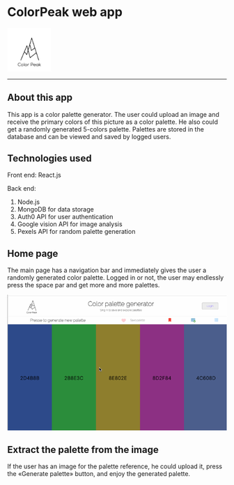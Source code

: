 # ColorPeak web app

<img src='client/src/assets/logo.png' style='width:20%' />

---

## About this app

This app is a color palette generator. The user could upload an image and receive the primary colors of this picture as a color palette. He also could get a randomly generated 5-colors palette. Palettes are stored in the database and can be viewed and saved by logged users.

## Technologies used

Front end: React.js

Back end:

1. Node.js
2. MongoDB for data storage
3. Auth0 API for user authentication
4. Google vision API for image analysis
5. Pexels API for random palette generation

## Home page

The main page has a navigation bar and immediately gives the user a randomly generated color palette. Logged in or not, the user may endlessly press the space par and get more and more palettes.

![hp gif](client/src/assets/screenshots/homepage.gif)


## Extract the palette from the image

If the user has an image for the palette reference, he could upload it, press the «Generate palette» button, and enjoy the generated palette.
